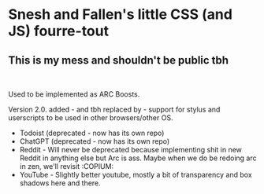 # Snesh and Fallen's little CSS (and JS) fourre-tout 

## This is my mess and shouldn't be public tbh 

<br> 

Used to be implemented as ARC Boosts. 

Version 2.0. added - and tbh replaced by - support for stylus and userscripts to be used in other browsers/other OS. 

- Todoist (deprecated - now has its own repo) 
- ChatGPT (deprecated - now has its own repo) 
- Reddit - Will never be deprecated because implementing shit in new Reddit in anything else but Arc is ass. Maybe when we do be redoing arc in zen, we'll revisit :COPIUM:
- YouTube - Slightly better youtube, mostly a bit of transparency and box shadows here and there. 
